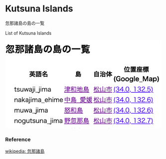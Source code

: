 Kutsuna Islands 
===============

忽那諸島の島の一覧

List of Kutsuna Islands 


![kutsuna islands](https://github.com/ohwada/World_Countries/blob/main/geoPandas/polygon_explode/yamaguchi/island_list/kutsuna_islands/screenshots/kutsuna_islands.png)

### Reference

[wikipedia: 忽那諸島](https://ja.wikipedia.org/wiki/Category:%E5%BF%BD%E9%82%A3%E8%AB%B8%E5%B3%B6)